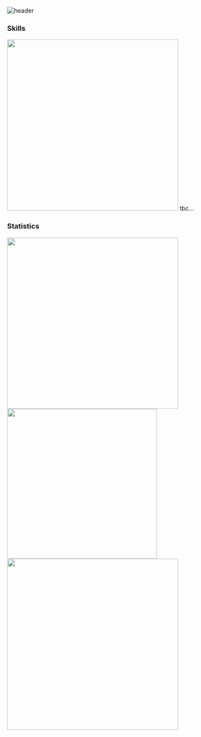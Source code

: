![header](https://capsule-render.vercel.app/api?type=waving&height=300&text=RoadToGOTY%20&desc=Jong%20Geun%20Oh&color=auto)

### Skills
<div>
    <a width="450">
        <img src="https://github.com/user-attachments/assets/cc3d8038-97c4-4e67-921d-6d19754fecae" width="400"/>
    </a>
    <a> </a>
    <a>
        tbc...
    </a>
</div>




### Statistics
<div>    
    <a href="https://github.com/anuraghazra/github-readme-stats">
        <img src="https://github-readme-stats.vercel.app/api?username=johnnyoh555&show_icons=true&theme=radical" width="400"/>
    </a>
    <a href="https://solved.ac/johnny55">
        <img src="http://mazassumnida.wtf/api/v2/generate_badge?boj=johnny55" width="350"/>
    </a>
</div>
<a href="https://github.com/anuraghazra/github-readme-stats">
    <img src="https://github-readme-stats.vercel.app/api/top-langs/?username=johnnyoh555&layout=compact" width="400"/>
</a>

